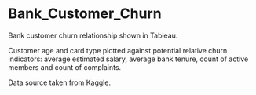# Bank_Customer_Churn
Bank customer churn relationship shown in Tableau.

Customer age and card type plotted against potential relative churn indicators: average estimated salary, average bank tenure, count of active members and count of complaints.  

Data source taken from Kaggle. 
